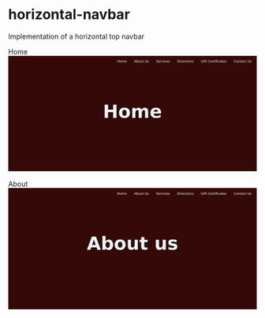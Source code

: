 # horizontal-navbar
Implementation of a horizontal top navbar

Home
![](images/navbar-home.png)

About
![](images/navbar-about.png)
